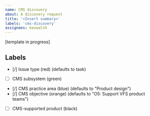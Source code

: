```yaml
---
name: CMS discovery
about: A discovery request
title: '<Insert summary>'
labels: 'cms-discovery'
assignees: kevwalsh
---
```


[template in progress]


## Labels
- [/] Issue type (red) (defaults to task)
- [ ] CMS subsystem (green)
- [/] CMS practice area (blue) (defaults to "Product design")
- [/] CMS objective (orange) (defaults to "O5: Support VFS product teams")
- [ ] CMS-supported product (black)
